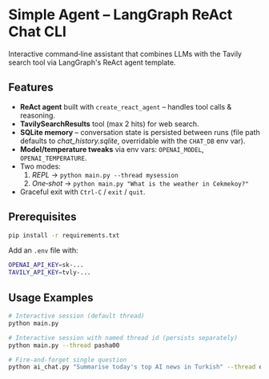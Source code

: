# Simple Agent – LangGraph ReAct Chat CLI

Interactive command‑line assistant that combines LLMs with the Tavily search tool via LangGraph's ReAct agent template.

## Features

- **ReAct agent** built with `create_react_agent` – handles tool calls & reasoning.
- **TavilySearchResults** tool (max 2 hits) for web search.
- **SQLite memory** – conversation state is persisted between runs (file path defaults to _chat_history.sqlite_, overridable with the `CHAT_DB` env var).
- **Model/temperature tweaks** via env vars: `OPENAI_MODEL`, `OPENAI_TEMPERATURE`.
- Two modes:
  1. _REPL_ → `python main.py --thread mysession`
  2. _One‑shot_ → `python main.py "What is the weather in Cekmekoy?"`
- Graceful exit with `Ctrl‑C` / `exit` / `quit`.

## Prerequisites

```bash
pip install -r requirements.txt
```

Add an `.env` file with:

```bash
OPENAI_API_KEY=sk‑...
TAVILY_API_KEY=tvly‑...
```

## Usage Examples

```bash
# Interactive session (default thread)
python main.py

# Interactive session with named thread id (persists separately)
python main.py --thread pasha00

# Fire‑and‑forget single question
python ai_chat.py "Summarise today's top AI news in Turkish" --thread daily‑brief
```
